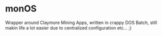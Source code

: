 # monOS
Wrapper around Claymore Mining Apps, written in crappy DOS Batch, still makin life a lot easier due to centralized configuration etc... ;)

